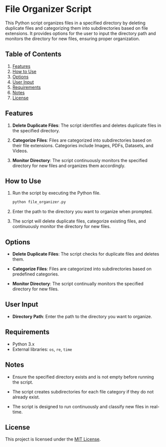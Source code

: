 # File Organizer Script

This Python script organizes files in a specified directory by deleting duplicate files and categorizing them into subdirectories based on file extensions. It provides options for the user to input the directory path and monitors the directory for new files, ensuring proper organization.

## Table of Contents
1. [Features](#features)
2. [How to Use](#how-to-use)
3. [Options](#options)
4. [User Input](#user-input)
5. [Requirements](#requirements)
6. [Notes](#notes)
7. [License](#license)

## Features

1. **Delete Duplicate Files**: The script identifies and deletes duplicate files in the specified directory.

2. **Categorize Files**: Files are categorized into subdirectories based on their file extensions. Categories include Images, PDFs, Datasets, and Videos.

3. **Monitor Directory**: The script continuously monitors the specified directory for new files and organizes them accordingly.

## How to Use

1. Run the script by executing the Python file.
   ```bash
   python file_organizer.py
   ```

2. Enter the path to the directory you want to organize when prompted.

3. The script will delete duplicate files, categorize existing files, and continuously monitor the directory for new files.

## Options

- **Delete Duplicate Files**: The script checks for duplicate files and deletes them.

- **Categorize Files**: Files are categorized into subdirectories based on predefined categories.

- **Monitor Directory**: The script continually monitors the specified directory for new files.

## User Input

- **Directory Path**: Enter the path to the directory you want to organize.

## Requirements

- Python 3.x
- External libraries: `os`, `re`, `time`

## Notes

- Ensure the specified directory exists and is not empty before running the script.

- The script creates subdirectories for each file category if they do not already exist.

- The script is designed to run continuously and classify new files in real-time.

## License
This project is licensed under the [MIT License](LICENSE).
